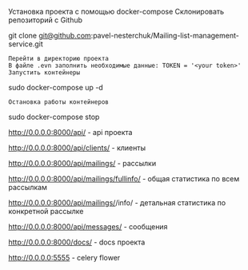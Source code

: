 Установка проекта с помощью docker-compose
Склонировать репозиторий с Github

git clone git@github.com:pavel-nesterchuk/Mailing-list-management-service.git

    Перейти в директорию проекта
    В файле .evn заполнить необходимые данные: TOKEN = '<your token>'
    Запустить контейнеры

sudo docker-compose up -d

    Остановка работы контейнеров

sudo docker-compose stop


http://0.0.0.0:8000/api/ - api проекта

http://0.0.0.0:8000/api/clients/ - клиенты

http://0.0.0.0:8000/api/mailings/ - рассылки

http://0.0.0.0:8000/api/mailings/fullinfo/ - общая статистика по всем рассылкам

http://0.0.0.0:8000/api/mailings/<pk>/info/ - детальная статистика по конкретной рассылке

http://0.0.0.0:8000/api/messages/ - сообщения

http://0.0.0.0:8000/docs/ - docs проекта

http://0.0.0.0:5555 - celery flower
